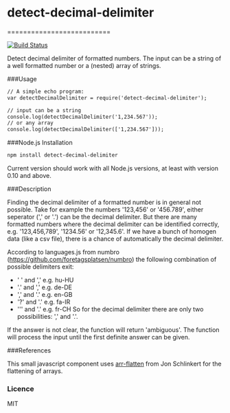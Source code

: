 # detect-decimal-delimiter
==========================

[![Build Status](https://travis-ci.org/irhc/detect-decimal-delimiter.png?branch=master)](https://travis-ci.org/irhc/detect-decimal-delimiter)

Detect decimal delimiter of formatted numbers. The input can be a string of a well formatted number or a (nested) array of strings.

###Usage

```html
// A simple echo program:
var detectDecimalDelimiter = require('detect-decimal-delimiter');

// input can be a string
console.log(detectDecimalDelimiter('1,234.567'));
// or any array
console.log(detectDecimalDelimiter(['1,234.567']));
```

###Node.js Installation

```html
npm install detect-decimal-delimiter
```
Current version should work with all Node.js versions, at least with version 0.10 and above.

###Description

Finding the decimal delimiter of a formatted number is in general not possible. Take for example the numbers '123,456' or '456.789', either seperator (',' or '.') can be the decimal delimiter.
But there are many formatted numbers where the decimal delimiter can be identified correctly, e.g. '123,456,789', '1234.56' or '12,345.6'. If we have a bunch of homogen data (like a csv file), 
there is a chance of automatically the decimal delimiter.

According to languages.js from numbro (https://github.com/foretagsplatsen/numbro) the following combination of possible delimiters exit:
- ' ' and ',' e.g. hu-HU
- '.' and ',' e.g. de-DE
- ',' and '.' e.g. en-GB
- '?' and '.' e.g. fa-IR
- '\'' and  '.' e.g. fr-CH
So for the decimal delimiter there are only two possibilities: ',' and '.'.

If the answer is not clear, the function will return 'ambiguous'.
The function will process the input until the first definite answer can be given.

###References

This small javascript component uses [arr-flatten](https://github.com/jonschlinkert/arr-flatten) from Jon Schlinkert for the flattening of arrays.

### Licence

MIT


